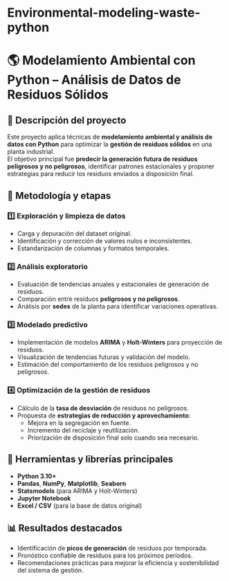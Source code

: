 # Environmental-modeling-waste-python
# 🌎 Modelamiento Ambiental con Python – Análisis de Datos de Residuos Sólidos  

## 🧭 Descripción del proyecto  
Este proyecto aplica técnicas de **modelamiento ambiental y análisis de datos con Python** para optimizar la **gestión de residuos sólidos** en una planta industrial.  
El objetivo principal fue **predecir la generación futura de residuos peligrosos y no peligrosos**, identificar patrones estacionales y proponer estrategias para reducir los residuos enviados a disposición final.


## 🔬 Metodología y etapas

### 1️⃣ Exploración y limpieza de datos  
- Carga y depuración del dataset original.  
- Identificación y corrección de valores nulos e inconsistentes.  
- Estandarización de columnas y formatos temporales.

### 2️⃣ Análisis exploratorio  
- Evaluación de tendencias anuales y estacionales de generación de residuos.  
- Comparación entre residuos **peligrosos y no peligrosos**.  
- Análisis por **sedes** de la planta para identificar variaciones operativas.

### 3️⃣ Modelado predictivo  
- Implementación de modelos **ARIMA** y **Holt-Winters** para proyección de residuos.  
- Visualización de tendencias futuras y validación del modelo.  
- Estimación del comportamiento de los residuos peligrosos y no peligrosos.

### 4️⃣ Optimización de la gestión de residuos  
- Cálculo de la **tasa de desviación** de residuos no peligrosos.  
- Propuesta de **estrategias de reducción y aprovechamiento**:  
  - Mejora en la segregación en fuente.  
  - Incremento del reciclaje y reutilización.  
  - Priorización de disposición final solo cuando sea necesario.

## 🧰 Herramientas y librerías principales  
- **Python 3.10+**  
- **Pandas**, **NumPy**, **Matplotlib**, **Seaborn**  
- **Statsmodels** (para ARIMA y Holt-Winters)  
- **Jupyter Notebook**  
- **Excel / CSV** (para la base de datos original)

## 📊 Resultados destacados  
- Identificación de **picos de generación** de residuos por temporada.  
- Pronóstico confiable de residuos para los próximos períodos.  
- Recomendaciones prácticas para mejorar la eficiencia y sostenibilidad del sistema de gestión.  



